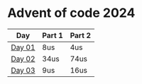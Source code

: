 # Advent of code 2024

| Day                                | Part 1 | Part 2 |
| ---------------------------------- | ------ | ------ |
| [Day 01](./rust/src/day01_fast.rs) | 8us    | 4us    |
| [Day 02](./rust/src/day02_fast.rs) | 34us   | 74us   |
| [Day 03](./rust/src/day03_fast.rs) | 9us    | 16us   |
